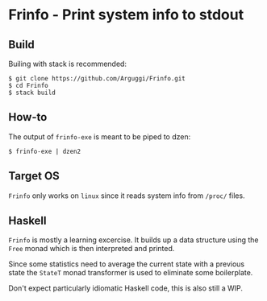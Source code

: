 # Frinfo - Print system info to stdout

## Build

Builing with stack is recommended:
```
$ git clone https://github.com/Arguggi/Frinfo.git
$ cd Frinfo
$ stack build
```
## How-to

The output of `frinfo-exe` is meant to be piped to dzen:
```
$ frinfo-exe | dzen2
```

## Target OS

`Frinfo` only works on `linux` since it reads system info from `/proc/` files.

## Haskell

`Frinfo` is mostly a learning excercise. It builds up a data structure using the `Free`
monad which is then interpreted and printed.

Since some statistics need to average the current state with a previous state the
`StateT` monad transformer is used to eliminate some boilerplate.

Don't expect particularly idiomatic Haskell code, this is also still a WIP.
